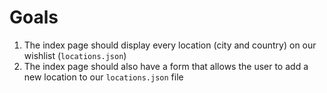 # Goals
1. The index page should display every location (city and country) on our wishlist (`locations.json`)
2. The index page should also have a form that allows the user to add a new location to our `locations.json` file
